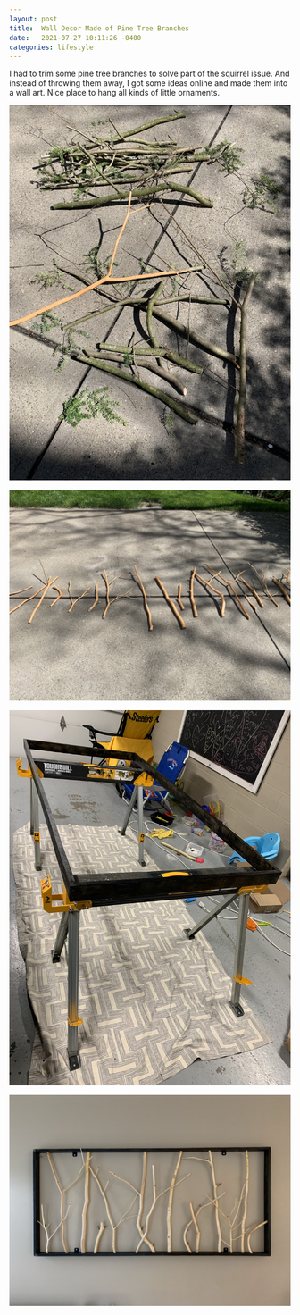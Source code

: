 ```yaml
---
layout: post
title:  Wall Decor Made of Pine Tree Branches
date:   2021-07-27 10:11:26 -0400
categories: lifestyle
---
```



I had to trim some pine tree branches to solve part of the squirrel issue. And instead of throwing them away, I got some ideas online and made them into a wall art. Nice place to hang all kinds of little ornaments.

![Tree Branch Art](/assets/images/tree-branch-art-1.jpg)

![Tree Branch Art](/assets/images/tree-branch-art-2.jpg)

![Tree Branch Art](/assets/images/tree-branch-art-3.jpg)

![Tree Branch Art](/assets/images/tree-branch-art-4.jpg)